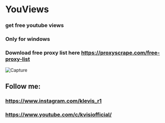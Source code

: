 # YouViews

### get free youtube views
### Only for windows
### Download free proxy list here https://proxyscrape.com/free-proxy-list
![Capture](https://user-images.githubusercontent.com/62477193/92642867-23c68e80-f2e1-11ea-8d32-855a04e3cbed.PNG)
## Follow me:
### https://www.instagram.com/klevis_r1
### https://www.youtube.com/c/kvisiofficial/
